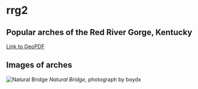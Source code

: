 # rrg2

## Popular arches of the Red River Gorge, Kentucky

[Link to GeoPDF](basemap/rrg-arches.pdf)

## Images of arches

![Natural Bridge](https://live.staticflickr.com/65535/47966558966_d0230e13b7_o.jpg)
*Natural Bridge*, photograph by boydx



